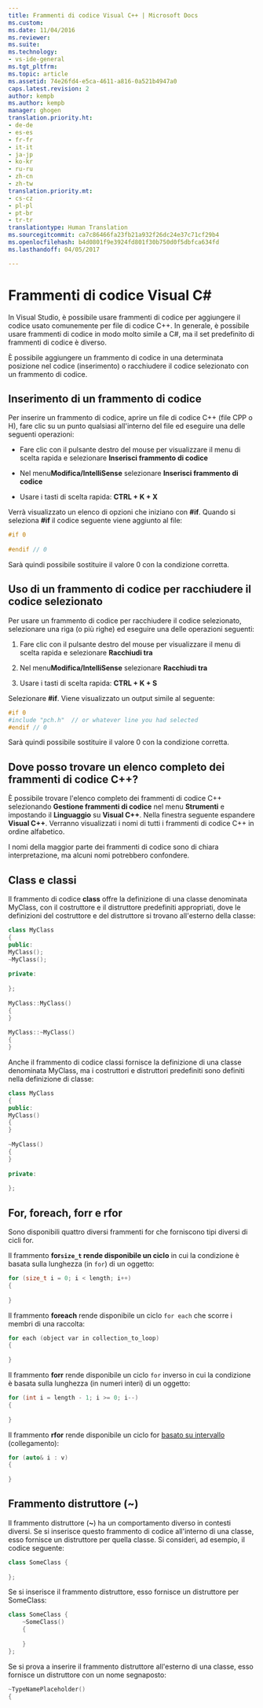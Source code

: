 ```yaml
---
title: Frammenti di codice Visual C++ | Microsoft Docs
ms.custom: 
ms.date: 11/04/2016
ms.reviewer: 
ms.suite: 
ms.technology:
- vs-ide-general
ms.tgt_pltfrm: 
ms.topic: article
ms.assetid: 74e26fd4-e5ca-4611-a816-0a521b4947a0
caps.latest.revision: 2
author: kempb
ms.author: kempb
manager: ghogen
translation.priority.ht:
- de-de
- es-es
- fr-fr
- it-it
- ja-jp
- ko-kr
- ru-ru
- zh-cn
- zh-tw
translation.priority.mt:
- cs-cz
- pl-pl
- pt-br
- tr-tr
translationtype: Human Translation
ms.sourcegitcommit: ca7c86466fa23fb21a932f26dc24e37c71cf29b4
ms.openlocfilehash: b4d0801f9e3924fd801f30b750d0f5dbfca634fd
ms.lasthandoff: 04/05/2017

---
```

# <a name="visual-c-code-snippets"></a>Frammenti di codice Visual C#
In Visual Studio, è possibile usare frammenti di codice per aggiungere il codice usato comunemente per file di codice C++. In generale, è possibile usare frammenti di codice in modo molto simile a C#, ma il set predefinito di frammenti di codice è diverso.  
  
 È possibile aggiungere un frammento di codice in una determinata posizione nel codice (inserimento) o racchiudere il codice selezionato con un frammento di codice.  
  
## <a name="inserting-a-code-snippet"></a>Inserimento di un frammento di codice  
 Per inserire un frammento di codice, aprire un file di codice C++ (file CPP o H), fare clic su un punto qualsiasi all'interno del file ed eseguire una delle seguenti operazioni:  
  
-   Fare clic con il pulsante destro del mouse per visualizzare il menu di scelta rapida e selezionare **Inserisci frammento di codice**  
  
-   Nel menu**Modifica/IntelliSense** selezionare **Inserisci frammento di codice**  
  
-   Usare i tasti di scelta rapida: **CTRL + K + X**  
  
 Verrà visualizzato un elenco di opzioni che iniziano con **#if**. Quando si seleziona **#if** il codice seguente viene aggiunto al file:  
  
```cpp  
#if 0  
  
#endif // 0  
```  
  
 Sarà quindi possibile sostituire il valore 0 con la condizione corretta.  
  
## <a name="using-a-code-snippet-to-surround-selected-code"></a>Uso di un frammento di codice per racchiudere il codice selezionato  
 Per usare un frammento di codice per racchiudere il codice selezionato, selezionare una riga (o più righe) ed eseguire una delle operazioni seguenti:  
  
1.  Fare clic con il pulsante destro del mouse per visualizzare il menu di scelta rapida e selezionare **Racchiudi tra**  
  
2.  Nel menu**Modifica/IntelliSense** selezionare **Racchiudi tra**  
  
3.  Usare i tasti di scelta rapida: **CTRL + K + S**  
  
 Selezionare **#if**. Viene visualizzato un output simile al seguente:  
  
```cpp  
#if 0  
#include "pch.h"  // or whatever line you had selected  
#endif // 0  
```  
  
 Sarà quindi possibile sostituire il valore 0 con la condizione corretta.  
  
## <a name="where-can-i-find-a-complete-list-of-the-c-code-snippets"></a>Dove posso trovare un elenco completo dei frammenti di codice C++?  
 È possibile trovare l'elenco completo dei frammenti di codice C++ selezionando **Gestione frammenti di codice** nel menu **Strumenti** e impostando il **Linguaggio** su **Visual C++**. Nella finestra seguente espandere **Visual C++**. Verranno visualizzati i nomi di tutti i frammenti di codice C++ in ordine alfabetico.  
  
 I nomi della maggior parte dei frammenti di codice sono di chiara interpretazione, ma alcuni nomi potrebbero confondere.  
  
## <a name="class-vs-classi"></a>Class e classi  
 Il frammento di codice **class** offre la definizione di una classe denominata MyClass, con il costruttore e il distruttore predefiniti appropriati, dove le definizioni del costruttore e del distruttore si trovano all'esterno della classe:  
  
```cpp  
class MyClass  
{  
public:  
MyClass();  
~MyClass();  
  
private:  
  
};  
  
MyClass::MyClass()  
{  
}  
  
MyClass::~MyClass()  
{  
}  
```  
  
 Anche il frammento di codice classi fornisce la definizione di una classe denominata MyClass, ma i costruttori e distruttori predefiniti sono definiti nella definizione di classe:  
  
```cpp  
class MyClass  
{  
public:  
MyClass()  
{  
}  
  
~MyClass()  
{  
}  
  
private:  
  
};  
```  
  
## <a name="for-vs-foreach-vs-forr-vs-rfor"></a>For, foreach, forr e rfor  
 Sono disponibili quattro diversi frammenti for che forniscono tipi diversi di cicli for.  
  
 Il frammento **for`size_t` rende disponibile un ciclo** in cui la condizione è basata sulla lunghezza (in `for`) di un oggetto:  
  
```cpp  
for (size_t i = 0; i < length; i++)  
{  
  
}  
```  
  
 Il frammento **foreach** rende disponibile un ciclo `for each` che scorre i membri di una raccolta:  
  
```cpp  
for each (object var in collection_to_loop)  
{  
  
}  
```  
  
 Il frammento **forr** rende disponibile un ciclo `for` inverso in cui la condizione è basata sulla lunghezza (in numeri interi) di un oggetto:  
  
```cpp  
for (int i = length - 1; i >= 0; i--)  
{  
  
}  
```  
  
 Il frammento **rfor** rende disponibile un ciclo for [basato su intervallo](/cpp/cpp/range-based-for-statement-cpp) (collegamento):  
  
```cpp  
for (auto& i : v)  
{  
  
}  
```  
  
## <a name="the-destructor-snippet-"></a>Frammento distruttore (~)  
 Il frammento distruttore (**~**) ha un comportamento diverso in contesti diversi. Se si inserisce questo frammento di codice all'interno di una classe, esso fornisce un distruttore per quella classe. Si consideri, ad esempio, il codice seguente:  
  
```cpp  
class SomeClass {  
  
};  
```  
  
 Se si inserisce il frammento distruttore, esso fornisce un distruttore per SomeClass:  
  
```cpp  
class SomeClass {  
    ~SomeClass()  
    {  
  
    }  
};  
```  
  
 Se si prova a inserire il frammento distruttore all'esterno di una classe, esso fornisce un distruttore con un nome segnaposto:  
  
```cpp  
~TypeNamePlaceholder()  
{  
  
```
